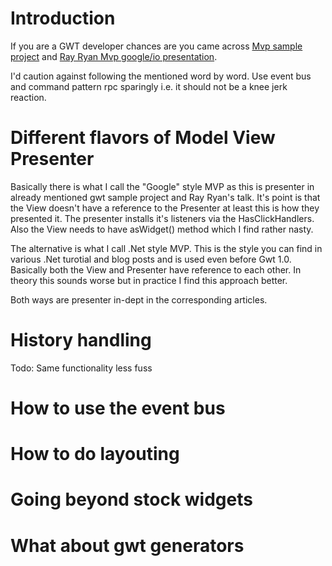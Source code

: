 # Introduction #

If you are a GWT developer chances are you came across [Mvp sample project](http://code.google.com/webtoolkit/doc/latest/tutorial/mvp-architecture.html) and [Ray Ryan Mvp google/io presentation](http://code.google.com/events/io/2009/sessions/GoogleWebToolkitBestPractices.html).

I'd caution against following the mentioned word by word. Use event bus and command pattern rpc sparingly i.e. it should not be a knee jerk reaction.

# Different flavors of Model View Presenter #

Basically there is what I call the "Google" style MVP as this is presenter in already mentioned gwt sample project and Ray Ryan's talk. It's point is that the View doesn't have a reference to the Presenter at least this is how they presented it. The presenter installs it's listeners via the HasClickHandlers. Also the View needs to have asWidget() method which I find rather nasty.

The alternative is what I call .Net style MVP. This is the style you can find in various .Net turotial and blog posts and is used even before Gwt 1.0. Basically both the View and Presenter have reference to each other. In theory this sounds worse but in practice I find this approach better.

Both ways are presenter in-dept in the corresponding articles.

# History handling #

Todo: Same functionality less fuss

# How to use the event bus #

# How to do layouting #

# Going beyond stock widgets #

# What about gwt generators #